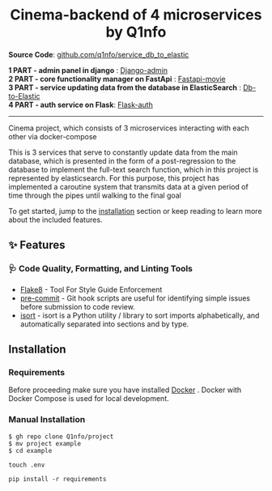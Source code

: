 <h1 align="center">Cinema-backend of 4 microservices by Q1nfo</h1>



**Source Code**: [github.com/q1nfo/service_db_to_elastic](https://github.com/Q1nfo/service_db_to_elastic)

**1 PART - admin panel in django** : [Django-admin](https://github.com/Q1nfo/django-admin) \
**2 PART - core functionality manager on FastApi** : [Fastapi-movie]() \
**3 PART - service updating data from the database in ElasticSearch** : [Db-to-Elastic](https://github.com/Q1nfo/service_db_to_elastic) \
**4 PART - auth service on Flask**: [Flask-auth]()

---

<!--intro-start-->

Cinema project, which consists of 3 microservices interacting with each other via docker-compose

This is 3 services that serve to constantly update data from the main 
database, which is presented in the form of a post-regression to the 
database to implement the full-text search function, which in this 
project is represented by elasticsearch. For this purpose, this project 
has implemented a caroutine system that transmits data at a given period of 
time through the pipes until walking to the final goal

To get started, jump to the [installation](#installation) section or keep reading to learn more about the included
features.
<!--intro-end-->

<!--readme-start-->

## ✨ Features

### 🩺 Code Quality, Formatting, and Linting Tools

* [Flake8](https://flake8.pycqa.org/) - Tool For Style Guide Enforcement
* [pre-commit](https://pre-commit.com/) - Git hook scripts are useful for identifying simple issues before submission to code review.
* [isort](https://pycqa.github.io/isort/) - isort is a Python utility / library to sort imports alphabetically, and automatically separated into sections and by type.


## Installation

### Requirements

Before proceeding make sure you have installed [Docker](https://docs.docker.com/engine/installation/) . Docker with Docker Compose is used for local development.

### Manual Installation

    $ gh repo clone Q1nfo/project
    $ mv project example
    $ cd example

    touch .env

    pip install -r requirements


<!--readme-end-->
